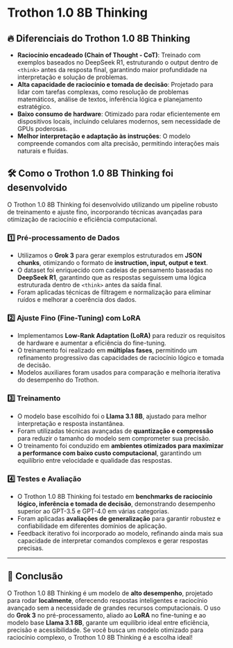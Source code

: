 # Trothon 1.0 8B Thinking

## 🔥 Diferenciais do Trothon 1.0 8B Thinking

- **Raciocínio encadeado (Chain of Thought - CoT)**: Treinado com exemplos baseados no DeepSeek R1, estruturando o output dentro de `<think>` antes da resposta final, garantindo maior profundidade na interpretação e solução de problemas.
- **Alta capacidade de raciocínio e tomada de decisão**: Projetado para lidar com tarefas complexas, como resolução de problemas matemáticos, análise de textos, inferência lógica e planejamento estratégico.
- **Baixo consumo de hardware**: Otimizado para rodar eficientemente em dispositivos locais, incluindo celulares modernos, sem necessidade de GPUs poderosas.
- **Melhor interpretação e adaptação às instruções**: O modelo compreende comandos com alta precisão, permitindo interações mais naturais e fluídas.

## 🛠 Como o Trothon 1.0 8B Thinking foi desenvolvido

O Trothon 1.0 8B Thinking foi desenvolvido utilizando um pipeline robusto de treinamento e ajuste fino, incorporando técnicas avançadas para otimização de raciocínio e eficiência computacional.

### 1️⃣ **Pré-processamento de Dados**
- Utilizamos o **Grok 3** para gerar exemplos estruturados em **JSON chunks**, otimizando o formato de **instruction, input, output e text**.
- O dataset foi enriquecido com cadeias de pensamento baseadas no **DeepSeek R1**, garantindo que as respostas seguissem uma lógica estruturada dentro de `<think>` antes da saída final.
- Foram aplicadas técnicas de filtragem e normalização para eliminar ruídos e melhorar a coerência dos dados.

### 2️⃣ **Ajuste Fino (Fine-Tuning) com LoRA**
- Implementamos **Low-Rank Adaptation (LoRA)** para reduzir os requisitos de hardware e aumentar a eficiência do fine-tuning.
- O treinamento foi realizado em **múltiplas fases**, permitindo um refinamento progressivo das capacidades de raciocínio lógico e tomada de decisão.
- Modelos auxiliares foram usados para comparação e melhoria iterativa do desempenho do Trothon.

### 3️⃣ **Treinamento**
- O modelo base escolhido foi o **Llama 3.1 8B**, ajustado para melhor interpretação e resposta instantânea.
- Foram utilizadas técnicas avançadas de **quantização e compressão** para reduzir o tamanho do modelo sem comprometer sua precisão.
- O treinamento foi conduzido em **ambientes otimizados para maximizar a performance com baixo custo computacional**, garantindo um equilíbrio entre velocidade e qualidade das respostas.

### 4️⃣ **Testes e Avaliação**
- O Trothon 1.0 8B Thinking foi testado em **benchmarks de raciocínio lógico, inferência e tomada de decisão**, demonstrando desempenho superior ao GPT-3.5 e GPT-4.0 em várias categorias.
- Foram aplicadas **avaliações de generalização** para garantir robustez e confiabilidade em diferentes domínios de aplicação.
- Feedback iterativo foi incorporado ao modelo, refinando ainda mais sua capacidade de interpretar comandos complexos e gerar respostas precisas.

------

## 📌 Conclusão
O Trothon 1.0 8B Thinking é um modelo de **alto desempenho**, projetado para rodar **localmente**, oferecendo respostas inteligentes e raciocínio avançado sem a necessidade de grandes recursos computacionais. O uso do **Grok 3** no pré-processamento, aliado ao **LoRA** no fine-tuning e ao modelo base **Llama 3.1 8B**, garante um equilíbrio ideal entre eficiência, precisão e acessibilidade. Se você busca um modelo otimizado para raciocínio complexo, o Trothon 1.0 8B Thinking é a escolha ideal!

